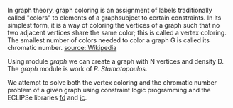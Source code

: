 In graph theory, graph coloring is an assignment of labels traditionally called
"colors" to elements of a graphsubject to certain constraints. In its simplest
form, it is a way of coloring the vertices of a graph such that no two adjacent
vertices share the same color; this is called a vertex coloring. The smallest
number of colors needed to color a graph G is called its chromatic number.
[source: Wikipedia](https://en.wikipedia.org/wiki/Graph_coloring)

Using module *graph* we can create a graph with N vertices and density D.
The *graph* module is work of *P. Stamatopoulos*.

We attempt to solve both the vertex coloring and the chromatic number problem
of a given graph using constraint logic programming and the ECLIPSe libraries
[fd](http://eclipseclp.org/doc/bips/lib/fd/index.html) and [ic](http://eclipseclp.org/doc/bips/lib/ic/index.html).
